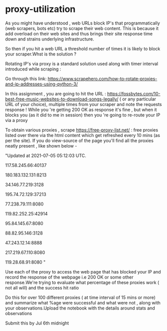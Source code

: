 # proxy-utilization

As you might have understood , web URLs block IP's that programmatically (web scrapers, bots etc) try to scrape their web content. This is because it add overload on their web sites and thus brings their site response time down and strains underlying infrastructure.

So then if you hit a web URL a threshold number of times it is likely to block your scraper.Whst is the solution ? 

Rotating  IP's via proxy is a standard solution used along with timer interval introduced while scraping :

Go through this link: https://www.scrapehero.com/how-to-rotate-proxies-and-ip-addresses-using-python-3/

In this assignment , you are going to hit the URL : https://fossbytes.com/10-best-free-music-websites-to-download-songs-legally/ ( or any particular URL of your choice), multiple times from your scraper and note the requests response ! While you 're getting 200 OK as response it's fine , but when it blocks you (as it did to me in session) then you 're going to re-route your IP via a proxy

To obtain various proxies , scrape https://free-proxy-list.net/  : free proxies listed over there via the html content which get refreshed every 10 mins (as per the site). If you do view-source of the page you'll find all the proxies neatly present , like shown below -

"Updated at 2021-07-05 05:12:03 UTC.

117.58.245.66:40137

180.183.132.131:8213  

34.146.77.219:3128 

195.74.72.129:37213 

77.238.79.111:8080

119.82.252.25:42914

95.84.145.67:8080

88.82.95.146:3128

47.243.12.14:8888

217.219.67.110:8080

119.28.68.91:8080 "

Use each of the proxy to access the web page that has blocked your IP and record the response of the webpage i.e 200 OK or some other response.We're trying to evaluate what percentage of these proxies work ( not all will) and the success hit ratio

Do this for over 100 different proxies ( at time interval of 15 mins or more) and summarize what %age were successful and what were not , along with your observations.Upload the notebook with the details around stats and observations

Submit this by Jul 6th midnight
